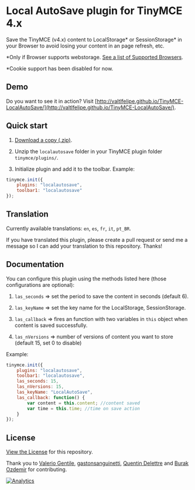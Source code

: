 Local AutoSave plugin for TinyMCE 4.x
=============

Save the TinyMCE (v4.x) content to LocalStorage* or SessionStorage* in your Browser to avoid losing your content in an page refresh, etc.

*Only if Browser supports webstorage. [See a list of Supported Browsers](http://caniuse.com/namevalue-storage).

*Cookie support has been disabled for now.

Demo
-----------

Do you want to see it in action? Visit [http://valtlfelipe.github.io/TinyMCE-LocalAutoSave/](http://valtlfelipe.github.io/TinyMCE-LocalAutoSave/).

Quick start
-----------

1. [Download a copy (.zip)](https://github.com/valtlfelipe/TinyMCE-LocalAutoSave/zipball/master).

2. Unzip the `localautosave` folder in your TinyMCE plugin folder `tinymce/plugins/`.

3. Initialize plugin and add it to the toolbar. Example:
```js
tinymce.init({
	plugins: "localautosave",
	toolbar1: "localautosave"
});
```

Translation
-----------

Currently available translations: `en`, `es`, `fr`, `it`, `pt_BR`.

If you have translated this plugin, please create a pull request or send me a message so I can add your translation to this repository. Thanks!

Documentation
-------

You can configure this plugin using the methods listed here (those configurations are optional):

1. `las_seconds` => set the period to save the content in seconds (default 6).

2. `las_keyName` => set the key name for the LocalStorage, SessionStorage.

3. `las_callback` => fires an function with two variables in `this` object when content is saved successfully.

4. `las_nVersions` => number of versions of content you want to store (default 15, set 0 to disable) 

Example:
```js
tinymce.init({
	plugins: "localautosave",
	toolbar1: "localautosave",
	las_seconds: 15,
	las_nVersions: 15,
	las_keyName: "LocalAutoSave",
	las_callback: function() {
		var content = this.content; //content saved
		var time = this.time; //time on save action
	}
});
```

## License

[View the License](https://github.com/valtlfelipe/TinyMCE-LocalAutoSave/blob/master/LICENSE.md) for this repository.

Thank you to [Valerio Gentile](https://github.com/dvcama), [gastonsanguinetti](https://github.com/gastonsanguinetti), [Quentin Delettre](https://github.com/qdelettre) and [Burak Ozdemir](https://github.com/ozdemirburak) for contributing.

[![Analytics](https://ga-beacon.appspot.com/UA-10083241-13/TinyMCE-LocalAutoSave/readme?pixel)](https://github.com/igrigorik/ga-beacon)
